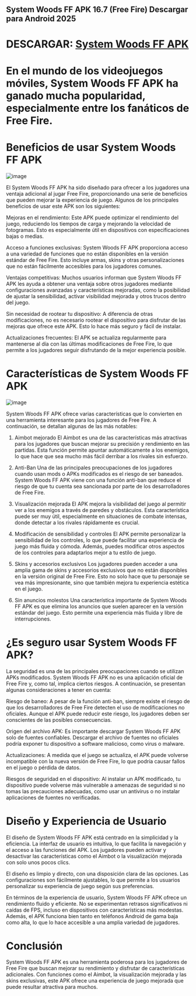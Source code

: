 ## System Woods FF APK 16.7 (Free Fire) Descargar para Android 2025

# DESCARGAR: [System Woods FF APK](https://bom.so/5HiUy4)

# En el mundo de los videojuegos móviles, System Woods FF APK ha ganado mucha popularidad, especialmente entre los fanáticos de Free Fire. 

# Beneficios de usar System Woods FF APK

![image](https://github.com/user-attachments/assets/afdcd18d-f227-4dd1-9de5-2431d0ceed3b)

El System Woods FF APK ha sido diseñado para ofrecer a los jugadores una ventaja adicional al jugar Free Fire, proporcionando una serie de beneficios que pueden mejorar la experiencia de juego. Algunos de los principales beneficios de usar este APK son los siguientes:

Mejoras en el rendimiento: Este APK puede optimizar el rendimiento del juego, reduciendo los tiempos de carga y mejorando la velocidad de fotogramas. Esto es especialmente útil en dispositivos con especificaciones bajas o medias.

Acceso a funciones exclusivas: System Woods FF APK proporciona acceso a una variedad de funciones que no están disponibles en la versión estándar de Free Fire. Esto incluye armas, skins y otras personalizaciones que no están fácilmente accesibles para los jugadores comunes.

Ventajas competitivas: Muchos usuarios informan que System Woods FF APK les ayuda a obtener una ventaja sobre otros jugadores mediante configuraciones avanzadas y características mejoradas, como la posibilidad de ajustar la sensibilidad, activar visibilidad mejorada y otros trucos dentro del juego.

Sin necesidad de rootear tu dispositivo: A diferencia de otras modificaciones, no es necesario rootear el dispositivo para disfrutar de las mejoras que ofrece este APK. Esto lo hace más seguro y fácil de instalar.

Actualizaciones frecuentes: El APK se actualiza regularmente para mantenerse al día con las últimas modificaciones de Free Fire, lo que permite a los jugadores seguir disfrutando de la mejor experiencia posible.

# Características de System Woods FF APK

![image](https://github.com/user-attachments/assets/469526b4-3248-4b56-b57b-a4f96f1346f9)

System Woods FF APK ofrece varias características que lo convierten en una herramienta interesante para los jugadores de Free Fire. A continuación, se detallan algunas de las más notables:

1. Aimbot mejorado
El Aimbot es una de las características más atractivas para los jugadores que buscan mejorar su precisión y rendimiento en las partidas. Esta función permite apuntar automáticamente a los enemigos, lo que hace que sea mucho más fácil derribar a los rivales sin esfuerzo.

2. Anti-Ban
Una de las principales preocupaciones de los jugadores cuando usan mods o APKs modificados es el riesgo de ser baneados. System Woods FF APK viene con una función anti-ban que reduce el riesgo de que tu cuenta sea sancionada por parte de los desarrolladores de Free Fire.

3. Visualización mejorada
El APK mejora la visibilidad del juego al permitir ver a los enemigos a través de paredes y obstáculos. Esta característica puede ser muy útil, especialmente en situaciones de combate intensas, donde detectar a los rivales rápidamente es crucial.

4. Modificación de sensibilidad y controles
El APK permite personalizar la sensibilidad de los controles, lo que puede facilitar una experiencia de juego más fluida y cómoda. Además, puedes modificar otros aspectos de los controles para adaptarlos mejor a tu estilo de juego.

5. Skins y accesorios exclusivos
Los jugadores pueden acceder a una amplia gama de skins y accesorios exclusivos que no están disponibles en la versión original de Free Fire. Esto no solo hace que tu personaje se vea más impresionante, sino que también mejora tu experiencia estética en el juego.

6. Sin anuncios molestos
Una característica importante de System Woods FF APK es que elimina los anuncios que suelen aparecer en la versión estándar del juego. Esto permite una experiencia más fluida y libre de interrupciones.

# ¿Es seguro usar System Woods FF APK?
La seguridad es una de las principales preocupaciones cuando se utilizan APKs modificados. System Woods FF APK no es una aplicación oficial de Free Fire y, como tal, implica ciertos riesgos. A continuación, se presentan algunas consideraciones a tener en cuenta:

Riesgo de baneo: A pesar de la función anti-ban, siempre existe el riesgo de que los desarrolladores de Free Fire detecten el uso de modificaciones no oficiales. Aunque el APK puede reducir este riesgo, los jugadores deben ser conscientes de las posibles consecuencias.

Origen del archivo APK: Es importante descargar System Woods FF APK solo de fuentes confiables. Descargar el archivo de fuentes no oficiales podría exponer tu dispositivo a software malicioso, como virus o malware.

Actualizaciones: A medida que el juego se actualiza, el APK puede volverse incompatible con la nueva versión de Free Fire, lo que podría causar fallos en el juego o pérdida de datos.

Riesgos de seguridad en el dispositivo: Al instalar un APK modificado, tu dispositivo puede volverse más vulnerable a amenazas de seguridad si no tomas las precauciones adecuadas, como usar un antivirus o no instalar aplicaciones de fuentes no verificadas.

# Diseño y Experiencia de Usuario
El diseño de System Woods FF APK está centrado en la simplicidad y la eficiencia. La interfaz de usuario es intuitiva, lo que facilita la navegación y el acceso a las funciones del APK. Los jugadores pueden activar y desactivar las características como el Aimbot o la visualización mejorada con solo unos pocos clics.

El diseño es limpio y directo, con una disposición clara de las opciones. Las configuraciones son fácilmente ajustables, lo que permite a los usuarios personalizar su experiencia de juego según sus preferencias.

En términos de la experiencia de usuario, System Woods FF APK ofrece un rendimiento fluido y eficiente. No se experimentan retrasos significativos ni caídas de FPS, incluso en dispositivos con características más modestas. Además, el APK funciona bien tanto en teléfonos Android de gama baja como alta, lo que lo hace accesible a una amplia variedad de jugadores.

# Conclusión
System Woods FF APK es una herramienta poderosa para los jugadores de Free Fire que buscan mejorar su rendimiento y disfrutar de características adicionales. Con funciones como el Aimbot, la visualización mejorada y las skins exclusivas, este APK ofrece una experiencia de juego mejorada que puede resultar atractiva para muchos. 

